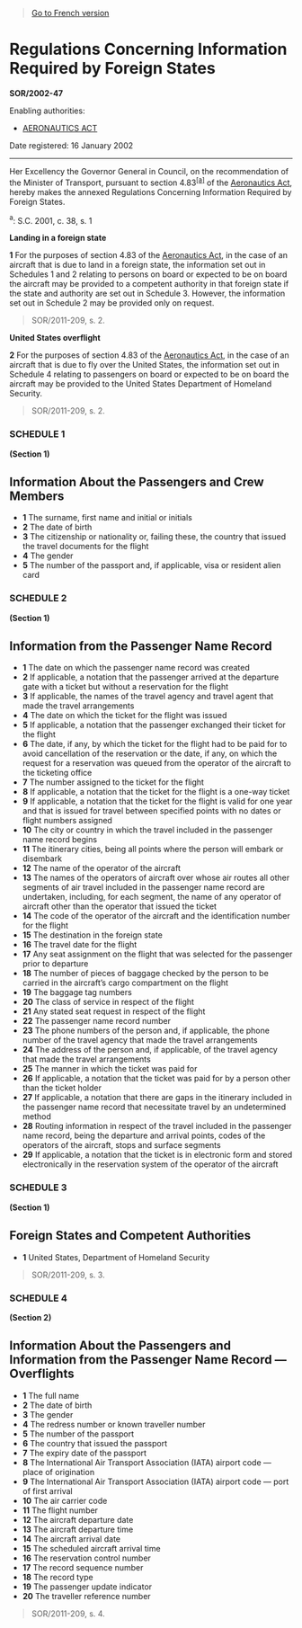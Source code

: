 > [Go to French version](/fr/Règlements/Décrets,%20ordonnances%20et%20règlements%20statutaires/2002/47.md)

# Regulations Concerning Information Required by Foreign States

**SOR/2002-47**

Enabling authorities: 
- [AERONAUTICS ACT](/en/Acts/Revised%20Statutes%20of%20Canada/A/A-2.md)

Date registered: 16 January 2002

----------

Her Excellency the Governor General in Council, on the recommendation of the Minister of Transport, pursuant to section 4.83<sup><a href='#footnotea_e'>[a]</a></sup> of the [Aeronautics Act](/en/Acts/Revised%20Statutes%20of%20Canada/A/A-2.md), hereby makes the annexed Regulations Concerning Information Required by Foreign States.

<a name='footnotea_e'><sup>a</sup></a>: S.C. 2001, c. 38, s. 1<br />




**Landing in a foreign state**

**1** For the purposes of section 4.83 of the [Aeronautics Act](/en/Acts/Revised%20Statutes%20of%20Canada/A/A-2.md), in the case of an aircraft that is due to land in a foreign state, the information set out in Schedules 1 and 2 relating to persons on board or expected to be on board the aircraft may be provided to a competent authority in that foreign state if the state and authority are set out in Schedule 3. However, the information set out in Schedule 2 may be provided only on request.
> SOR/2011-209, s. 2.





**United States overflight**

**2** For the purposes of section 4.83 of the [Aeronautics Act](/en/Acts/Revised%20Statutes%20of%20Canada/A/A-2.md), in the case of an aircraft that is due to fly over the United States, the information set out in Schedule 4 relating to passengers on board or expected to be on board the aircraft may be provided to the United States Department of Homeland Security.
> SOR/2011-209, s. 2.





### **SCHEDULE 1** 
**(Section 1)**

## Information About the Passengers and Crew Members

- **1** The surname, first name and initial or initials
- **2** The date of birth
- **3** The citizenship or nationality or, failing these, the country that issued the travel documents for the flight
- **4** The gender
- **5** The number of the passport and, if applicable, visa or resident alien card



### **SCHEDULE 2** 
**(Section 1)**

## Information from the Passenger Name Record

- **1** The date on which the passenger name record was created
- **2** If applicable, a notation that the passenger arrived at the departure gate with a ticket but without a reservation for the flight
- **3** If applicable, the names of the travel agency and travel agent that made the travel arrangements
- **4** The date on which the ticket for the flight was issued
- **5** If applicable, a notation that the passenger exchanged their ticket for the flight
- **6** The date, if any, by which the ticket for the flight had to be paid for to avoid cancellation of the reservation or the date, if any, on which the request for a reservation was queued from the operator of the aircraft to the ticketing office
- **7** The number assigned to the ticket for the flight
- **8** If applicable, a notation that the ticket for the flight is a one-way ticket
- **9** If applicable, a notation that the ticket for the flight is valid for one year and that is issued for travel between specified points with no dates or flight numbers assigned
- **10** The city or country in which the travel included in the passenger name record begins
- **11** The itinerary cities, being all points where the person will embark or disembark
- **12** The name of the operator of the aircraft
- **13** The names of the operators of aircraft over whose air routes all other segments of air travel included in the passenger name record are undertaken, including, for each segment, the name of any operator of aircraft other than the operator that issued the ticket
- **14** The code of the operator of the aircraft and the identification number for the flight
- **15** The destination in the foreign state
- **16** The travel date for the flight
- **17** Any seat assignment on the flight that was selected for the passenger prior to departure
- **18** The number of pieces of baggage checked by the person to be carried in the aircraft’s cargo compartment on the flight
- **19** The baggage tag numbers
- **20** The class of service in respect of the flight
- **21** Any stated seat request in respect of the flight
- **22** The passenger name record number
- **23** The phone numbers of the person and, if applicable, the phone number of the travel agency that made the travel arrangements
- **24** The address of the person and, if applicable, of the travel agency that made the travel arrangements
- **25** The manner in which the ticket was paid for
- **26** If applicable, a notation that the ticket was paid for by a person other than the ticket holder
- **27** If applicable, a notation that there are gaps in the itinerary included in the passenger name record that necessitate travel by an undetermined method
- **28** Routing information in respect of the travel included in the passenger name record, being the departure and arrival points, codes of the operators of the aircraft, stops and surface segments
- **29** If applicable, a notation that the ticket is in electronic form and stored electronically in the reservation system of the operator of the aircraft



### **SCHEDULE 3** 
**(Section 1)**

## Foreign States and Competent Authorities

- **1** United States, Department of Homeland Security
> SOR/2011-209, s. 3.




### **SCHEDULE 4** 
**(Section 2)**

## Information About the Passengers and Information from the Passenger Name Record — Overflights

- **1** The full name
- **2** The date of birth
- **3** The gender
- **4** The redress number or known traveller number
- **5** The number of the passport
- **6** The country that issued the passport
- **7** The expiry date of the passport
- **8** The International Air Transport Association (IATA) airport code — place of origination
- **9** The International Air Transport Association (IATA) airport code — port of first arrival
- **10** The air carrier code
- **11** The flight number
- **12** The aircraft departure date
- **13** The aircraft departure time
- **14** The aircraft arrival date
- **15** The scheduled aircraft arrival time
- **16** The reservation control number
- **17** The record sequence number
- **18** The record type
- **19** The passenger update indicator
- **20** The traveller reference number
> SOR/2011-209, s. 4.


